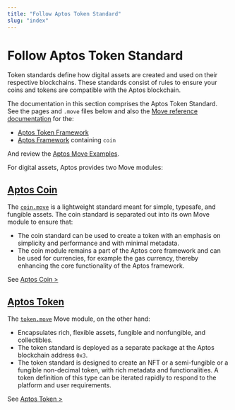 ```yaml
---
title: "Follow Aptos Token Standard"
slug: "index"
---
```


# Follow Aptos Token Standard

Token standards define how digital assets are created and used on their respective blockchains. These standards consist of rules to ensure your coins and tokens are compatible with the Aptos blockchain.

The documentation in this section comprises the Aptos Token Standard. See the pages and `.move` files below and also the [Move reference documentation](../../guides/move-guides/index.md#aptos-move-documentation) for the:

  * [Aptos Token Framework](https://github.com/aptos-labs/aptos-core/blob/main/aptos-move/framework/aptos-token/doc/overview.md)
  * [Aptos Framework](https://github.com/aptos-labs/aptos-core/blob/main/aptos-move/framework/aptos-framework/doc/overview.md) containing `coin`

And review the [Aptos Move Examples](https://github.com/aptos-labs/aptos-core/tree/main/aptos-move/move-examples).

For digital assets, Aptos provides two Move modules:

## [Aptos Coin](./aptos-coin.md)

The [`coin.move`](https://github.com/aptos-labs/aptos-core/blob/main/aptos-move/framework/aptos-framework/sources/coin.move) is a lightweight standard meant for simple, typesafe, and fungible assets. The coin standard is separated out into its own Move module to ensure that:
  - The coin standard can be used to create a token with an emphasis on simplicity and performance and with minimal metadata. 
  - The coin module remains a part of the Aptos core framework and can be used for currencies, for example the gas currency, thereby enhancing the core functionality of the Aptos framework.

See [Aptos Coin >](./aptos-coin.md)

## [Aptos Token](./aptos-token.md)

The [`token.move`](https://github.com/aptos-labs/aptos-core/blob/main/aptos-move/framework/aptos-token/sources/token.move) Move module, on the other hand:

- Encapsulates rich, flexible assets, fungible and nonfungible, and collectibles. 
- The token standard is deployed as a separate package at the Aptos blockchain address `0x3`. 
- The token standard is designed to create an NFT or a semi-fungible or a fungible non-decimal token, with rich metadata and functionalities. A token definition of this type can be iterated rapidly to respond to the platform and user requirements. 

See [Aptos Token >](./aptos-token.md)
